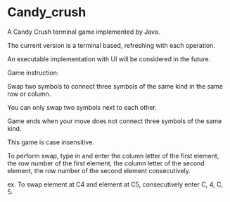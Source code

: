 # Candy_crush
A Candy Crush terminal game implemented by Java.

The current version is a terminal based, refreshing with each operation.

An executable implementation with UI will be considered in the future.


Game instruction:

Swap two symbols to connect three symbols of the same kind in the same row or column.

You can only swap two symbols next to each other.

Game ends when your move does not connect three symbols of the same kind.

This game is case insensitive.

To perform swap, type in and enter the column letter of the first element, the row number of the first element, the column letter of the second element, the row number of the second element consecutively.

ex. To swap element at C4 and element at C5, consecutively enter C, 4, C, 5.
